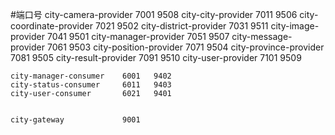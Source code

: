 #端口号
    city-camera-provider     7001   9508
    city-city-provider       7011   9506
    city-coordinate-provider 7021   9502
    city-district-provider   7031   9511
    city-image-provider      7041   9501
    city-manager-provider    7051   9507
    city-message-provider    7061   9503
    city-position-provider   7071   9504
    city-province-provider   7081   9505
    city-result-provider     7091   9510
    city-user-provider       7101   9509
    
    
    city-manager-consumer    6001   9402
    city-status-consumer     6011   9403
    city-user-consumer       6021   9401
    
    
    city-gateway             9001